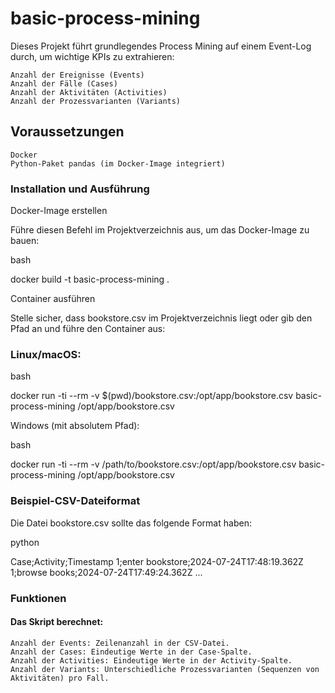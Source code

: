 # basic-process-mining
Dieses Projekt führt grundlegendes Process Mining auf einem Event-Log durch, um wichtige KPIs zu extrahieren:

    Anzahl der Ereignisse (Events)
    Anzahl der Fälle (Cases)
    Anzahl der Aktivitäten (Activities)
    Anzahl der Prozessvarianten (Variants)

## Voraussetzungen

    Docker
    Python-Paket pandas (im Docker-Image integriert)

### Installation und Ausführung
Docker-Image erstellen

Führe diesen Befehl im Projektverzeichnis aus, um das Docker-Image zu bauen:

bash

docker build -t basic-process-mining .

Container ausführen

 Stelle sicher, dass bookstore.csv im Projektverzeichnis liegt oder gib den Pfad an und führe den Container aus:

### Linux/macOS:

bash

docker run -ti --rm -v $(pwd)/bookstore.csv:/opt/app/bookstore.csv basic-process-mining /opt/app/bookstore.csv

Windows (mit absolutem Pfad):

bash

docker run -ti --rm -v /path/to/bookstore.csv:/opt/app/bookstore.csv basic-process-mining /opt/app/bookstore.csv

### Beispiel-CSV-Dateiformat

Die Datei bookstore.csv sollte das folgende Format haben:

python

Case;Activity;Timestamp
1;enter bookstore;2024-07-24T17:48:19.362Z
1;browse books;2024-07-24T17:49:24.362Z
...

### Funktionen

#### Das Skript berechnet:

    Anzahl der Events: Zeilenanzahl in der CSV-Datei.
    Anzahl der Cases: Eindeutige Werte in der Case-Spalte.
    Anzahl der Activities: Eindeutige Werte in der Activity-Spalte.
    Anzahl der Variants: Unterschiedliche Prozessvarianten (Sequenzen von Aktivitäten) pro Fall.

